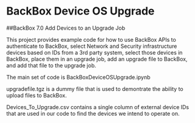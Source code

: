 # BackBox Device OS Upgrade
##BackBox 7.0 Add Devices to an Upgrade Job

This project provides example code for how to use BackBox APIs to authenticate to BackBox, select Network and Security infrastructure devices based on IDs from a 3rd party system, select those devices in BackBox, place them in an upgrade job, add an upgrade file to BackBox, and add that file to the upgrade job. 

The main set of code is BackBoxDeviceOSUpgrade.ipynb

upgradefile.tgz is a dummy file that is used to demontrate the ability to upload files to BackBox.

Devices_To_Upgrade.csv contains a single column of external device IDs that are used in our code to find the devices we intend to operate on.
